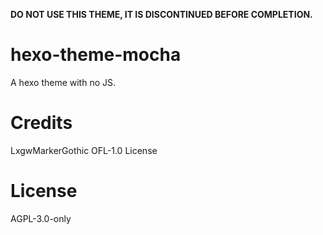 
**DO NOT USE THIS THEME, IT IS DISCONTINUED BEFORE COMPLETION.**


# hexo-theme-mocha

A hexo theme with no JS.

# Credits

LxgwMarkerGothic	OFL-1.0 License

# License

AGPL-3.0-only
